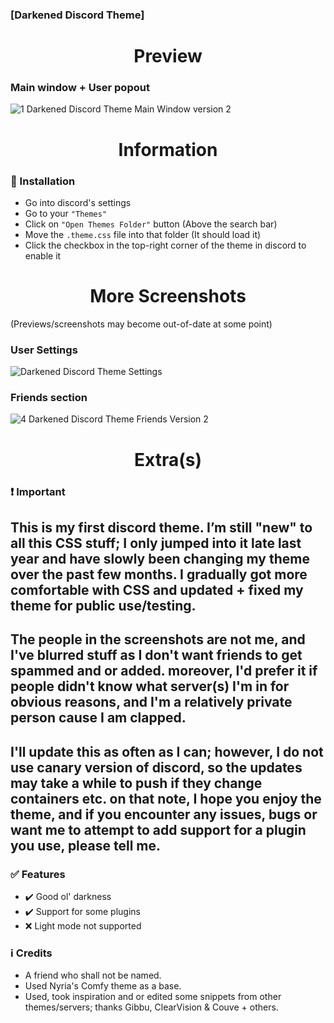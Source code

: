 ### [Darkened Discord Theme]

<h1 align="center">Preview</h1>

### Main window + User popout
![1  Darkened Discord Theme Main Window version 2](https://user-images.githubusercontent.com/78914154/153709567-d46dfd0c-766b-49eb-b177-1c6befc2e75f.png)

<h1 align="center">Information</h1>

### 📌 Installation
- Go into discord's settings
- Go to your `"Themes"`
- Click on `"Open Themes Folder"` button (Above the search bar)
- Move the `.theme.css` file into that folder (It should load it)
- Click the checkbox in the top-right corner of the theme in discord to enable it

<h1 align="center">More Screenshots</h1>

(Previews/screenshots may become out-of-date at some point)
### User Settings
![Darkened Discord Theme Settings](https://user-images.githubusercontent.com/78914154/153611286-5dda1a70-9f60-4234-ac53-cfb0f6e98d7a.png)
### Friends section
![4  Darkened Discord Theme Friends Version 2](https://user-images.githubusercontent.com/78914154/153709178-a850baeb-9fbb-4168-929b-3ae5755fa61b.png)

<h1 align="center">Extra(s)</h1>

### ❗ Important
This is my first discord theme. I’m still "new" to all this CSS stuff; I only jumped into it late last year and have slowly been changing my theme over the past few months. I gradually got more comfortable with CSS and updated + fixed my theme for public use/testing.
---
The people in the screenshots are not me, and I've blurred stuff as I don't want friends to get spammed and or added. moreover, I'd prefer it if people didn't know what server(s) I'm in for obvious reasons, and I'm a relatively private person cause I am clapped.
---
I'll update this as often as I can; however, I do not use canary version of discord, so the updates may take a while to push if they change containers etc. on that note, I hope you enjoy the theme, and if you encounter any issues, bugs or want me to attempt to add support for a plugin you use, please tell me.
---

### ✅ Features
* ✔️ Good ol' darkness
* ✔️ Support for some plugins
* ❌ Light mode not supported
### ℹ️ Credits
* A friend who shall not be named.
* Used Nyria's Comfy theme as a base.
* Used, took inspiration and or edited some snippets from other themes/servers; thanks Gibbu, ClearVision & Couve + others.
